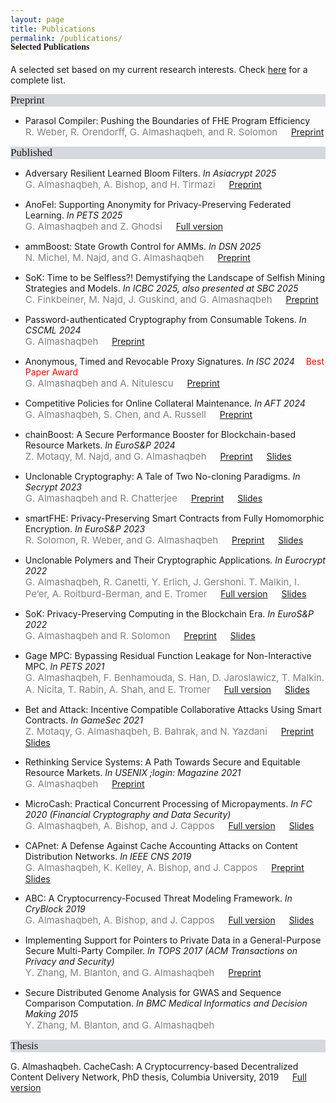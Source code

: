 ```yaml
---
layout: page
title: Publications
permalink: /publications/
---
```


<h4 style="font-family: 'Comic Sans MS'; margin-top: -30px;">Selected Publications</h4>

A selected set based on my current research interests. Check [here](https://scholar.google.com/citations?hl=en&user=QKIkII0AAAAJ&view_op=list_works&sortby=pubdate) for a complete list.<br/>

<div style="font-family: 'Comic Sans MS'; font-size:17px; background-color:rgb(213, 216, 220);margin-bottom:6px;">Preprint</div> 

* Parasol Compiler: Pushing the Boundaries of FHE Program Efficiency<br/>
  <span style="color:grey; font-size:15px;">R. Weber, R. Orendorff, G. Almashaqbeh, and R. Solomon</span> &emsp; [Preprint](https://eprint.iacr.org/2025/1144.pdf)<br/>


<div style="font-family: 'Comic Sans MS'; font-size:17px; background-color:rgb(213, 216, 220);margin-bottom:6px;">Published</div> 

* Adversary Resilient Learned Bloom Filters. _In Asiacrypt 2025_<br/> <span style="color:grey; font-size:15px;">G. Almashaqbeh, A. Bishop, and H. Tirmazi</span> &emsp; [Preprint](https://eprint.iacr.org/2024/754.pdf)<br/>

* AnoFel: Supporting Anonymity for Privacy-Preserving Federated Learning. _In PETS 2025_<br/> <span style="color:grey; font-size:15px;">G. Almashaqbeh and Z. Ghodsi</span> &emsp; [Full version](https://petsymposium.org/popets/2025/popets-2025-0051.pdf)<br/>

* ammBoost: State Growth Control for AMMs. _In DSN 2025_<br/> <span style="color:grey; font-size:15px;">N. Michel, M. Najd, and G. Almashaqbeh</span> &emsp; [Preprint](https://eprint.iacr.org/2024/1021)<br/>

* SoK: Time to be Selfless?! Demystifying the Landscape of Selfish Mining Strategies and Models. _In ICBC 2025, also presented at SBC 2025_<br/> <span style="color:grey; font-size:15px;">C. Finkbeiner, M. Najd, J. Guskind, and G. Almashaqbeh</span> &emsp; [Preprint](https://eprint.iacr.org/2025/43)<br/>

* Password-authenticated Cryptography from Consumable Tokens. _In CSCML 2024_<br/> <span style="color:grey; font-size:15px;">G. Almashaqbeh</span> &emsp; [Preprint](https://eprint.iacr.org/2024/1283)<br/>

* Anonymous, Timed and Revocable Proxy Signatures. _In ISC 2024_ &emsp;<span style="color:red;">Best Paper Award</span><br/> <span style="color:grey; font-size:15px;">G. Almashaqbeh and A. Nitulescu</span>  &emsp; [Preprint](https://eprint.iacr.org/2023/833)<br/>

* Competitive Policies for Online Collateral Maintenance. _In AFT 2024_<br/> <span style="color:grey; font-size:15px;">G. Almashaqbeh, S. Chen, and A. Russell</span> &emsp; [Preprint](https://eprint.iacr.org/2024/1022)<br/>

* chainBoost: A Secure Performance Booster for Blockchain-based Resource Markets. _In EuroS&P 2024_<br/> <span style="color:grey; font-size:15px;">Z. Motaqy, M. Najd, and G. Almashaqbeh</span> &emsp; [Preprint](https://eprint.iacr.org/2024/1020) &emsp; [Slides](../slides/chainboost-eurosp-2024.pdf)<br/>

* Unclonable Cryptography: A Tale of Two No-cloning Paradigms. _In Secrypt 2023_<br/> <span style="color:grey; font-size:15px;">G. Almashaqbeh and R. Chatterjee</span> &emsp; [Preprint](https://eprint.iacr.org/2023/702) &emsp; [Slides](../slides/secrypt23.pdf)<br/>

* smartFHE: Privacy-Preserving Smart Contracts from Fully Homomorphic Encryption. _In EuroS&P 2023_<br/> <span style="color:grey; font-size:15px;">R. Solomon, R. Weber, and G. Almashaqbeh</span> &emsp; [Preprint](https://eprint.iacr.org/2021/133) &emsp; [Slides](../slides/smartfhe.pdf) <br/>

* Unclonable Polymers and Their Cryptographic Applications. _In Eurocrypt 2022_<br/> <span style="color:grey; font-size:15px;">G. Almashaqbeh, R. Canetti, Y. Erlich, J. Gershoni. T. Malkin, I. Pe’er, A. Roitburd-Berman, and E. Tromer</span> &emsp; [Full version](https://eprint.iacr.org/2022/658) &emsp; [Slides](../slides/eurocrypt22.pdf)<br/>

* SoK: Privacy-Preserving Computing in the Blockchain Era. _In EuroS&P 2022_<br/> <span style="color:grey; font-size:15px;">G. Almashaqbeh and R. Solomon</span> &emsp; [Preprint](https://eprint.iacr.org/2021/727.pdf) &emsp; [Slides](../slides/sok-eurosp22.pdf)<br/>

* Gage MPC: Bypassing Residual Function Leakage for Non-Interactive MPC. _In PETS 2021_<br/> <span style="color:grey; font-size:15px;">G. Almashaqbeh, F. Benhamouda, S. Han, D. Jaroslawicz, T. Malkin. A. Nicita, T. Rabin, A. Shah, and E. Tromer</span> &emsp; [Full version](https://eprint.iacr.org/2021/256) &emsp; [Slides](../slides/gagempc-pets-2021.pdf)<br/>

* Bet and Attack: Incentive Compatible Collaborative Attacks Using Smart Contracts. _In GameSec 2021_<br/> <span style="color:grey; font-size:15px;">Z. Motaqy, G. Almashaqbeh, B. Bahrak, and N. Yazdani</span> &emsp; [Preprint](https://arxiv.org/pdf/2010.12280.pdf) &emsp; [Slides](../slides/gamesec21.pdf)<br/>

* Rethinking Service Systems: A Path Towards Secure and Equitable Resource Markets. _In USENIX ;login: Magazine 2021_<br/> <span style="color:grey; font-size:15px;">G. Almashaqbeh</span> &emsp; [Preprint](./preprint/almashaqbeh-login-21.pdf)<br/>

* MicroCash: Practical Concurrent Processing of Micropayments. _In FC 2020 (Financial Cryptography and Data Security)_<br/> <span style="color:grey; font-size:15px;">G. Almashaqbeh, A. Bishop, and J. Cappos</span> &emsp; [Full version](https://arxiv.org/abs/1911.08520) &emsp; [Slides](../slides/microcash-fc-2020.pdf)<br/>
  
* CAPnet: A Defense Against Cache Accounting Attacks on Content Distribution Networks. _In IEEE CNS 2019_<br/> <span style="color:grey; font-size:15px;">G. Almashaqbeh, K. Kelley, A. Bishop, and J. Cappos</span> &emsp; [Preprint](https://arxiv.org/abs/1906.10272) &emsp; [Slides](../slides/capnet-cns-2019.pdf)<br/>

* ABC: A Cryptocurrency-Focused Threat Modeling Framework. _In CryBlock 2019_<br/> <span style="color:grey; font-size:15px;">G. Almashaqbeh, A. Bishop, and J. Cappos</span> &emsp; [Full version](https://arxiv.org/abs/1903.03422) &emsp; [Slides](../slides/abc-cryblock-2019.pdf)<br/>

* Implementing Support for Pointers to Private Data in a General-Purpose Secure Multi-Party Compiler. _In TOPS 2017 (ACM Transactions on Privacy and Security)_<br/> <span style="color:grey; font-size:15px;">Y. Zhang, M. Blanton, and G. Almashaqbeh</span> &emsp; [Preprint](https://arxiv.org/abs/1509.01763)<br/>

* Secure Distributed Genome Analysis for GWAS and Sequence Comparison Computation. _In BMC Medical Informatics and Decision Making 2015_<br/> <span style="color:grey; font-size:15px;">Y. Zhang, M. Blanton, and G. Almashaqbeh</span> 


<div style="font-family: 'Comic Sans MS'; font-size:17px; background-color:rgb(213, 216, 220);margin-bottom:6px;">Thesis</div> 

G. Almashaqbeh. CacheCash: A Cryptocurrency-based Decentralized Content Delivery Network, PhD thesis, Columbia University, 2019 &emsp; [Full version](https://academiccommons.columbia.edu/doi/10.7916/d8-kmv2-7n57)

